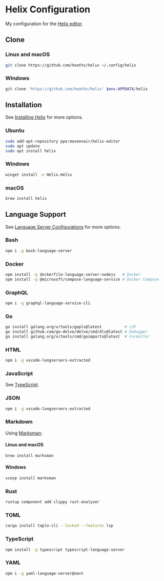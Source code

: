 # Helix Configuration

My configuration for the [Helix editor][website].

## Clone

### Linux and macOS

```bash
git clone https://github.com/heaths/helix ~/.config/helix
```

### Windows

```powershell
git clone 'https://github.com/heaths/helix' $env:APPDATA/helix
```

## Installation

See [Installing Helix](https://docs.helix-editor.com/install.html) for more options.

### Ubuntu

```bash
sudo add-apt-repository ppa:maveonair/helix-editor
sudo apt update
sudo apt install helix
```

### Windows

```bash
winget install -e Helix.Helix
```

### macOS

```bash
brew install helix
```

## Language Support

See [Language Server Configurations](https://github.com/helix-editor/helix/wiki/Language-Server-Configurations) for more options.

### Bash

```bash
npm i -g bash-language-server
```

### Docker

```bash
npm install -g dockerfile-language-server-nodejs   # Docker
npm install -g @microsoft/compose-language-service # Docker Compose
```

### GraphQL

```bash
npm i -g graphql-language-service-cli
```

### Go

```bash
go install golang.org/x/tools/gopls@latest          # LSP
go install github.com/go-delve/delve/cmd/dlv@latest # Debugger
go install golang.org/x/tools/cmd/goimports@latest  # Formatter
```

### HTML

```bash
npm i -g vscode-langservers-extracted
```

### JavaScript

See [TypeScript](#typescript).

### JSON

```bash
npm i -g vscode-langservers-extracted
```

### Markdown

Using [Marksman](https://github.com/artempyanykh/marksman):

#### Linux and macOS

```bash
brew install marksman
```

#### Windows

```bash
scoop install marksman
```

### Rust

```bash
rustup component add clippy rust-analyzer
```

### TOML

```bash
cargo install taplo-cli --locked --features lsp
```

### TypeScript

```bash
npm install -g typescript typescript-language-server
```

### YAML

```bash
npm i -g yaml-language-server@next
```

[docs]: https://docs.helix-editor.com/
[website]: https://helix-editor.com/

